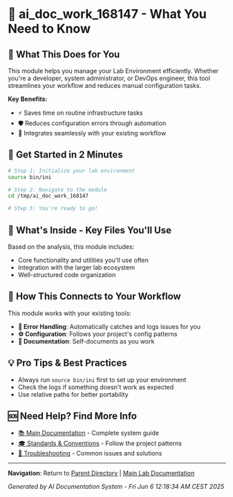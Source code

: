 # 🔧 ai_doc_work_168147 - What You Need to Know

## 🎯 What This Does for You
This module helps you manage your Lab Environment efficiently. Whether you're a developer, system administrator, or DevOps engineer, this tool streamlines your workflow and reduces manual configuration tasks.

**Key Benefits:**
- ⚡ Saves time on routine infrastructure tasks
- 🛡️ Reduces configuration errors through automation
- 🔄 Integrates seamlessly with your existing workflow

## 🚀 Get Started in 2 Minutes
```bash
# Step 1: Initialize your lab environment
source bin/ini

# Step 2: Navigate to the module
cd /tmp/ai_doc_work_168147

# Step 3: You're ready to go!
```

## 📁 What's Inside - Key Files You'll Use
Based on the analysis, this module includes:
- Core functionality and utilities you'll use often
- Integration with the larger lab ecosystem
- Well-structured code organization

## 🤝 How This Connects to Your Workflow
This module works with your existing tools:
- **🚨 Error Handling**: Automatically catches and logs issues for you
- **⚙️ Configuration**: Follows your project's config patterns
- **📖 Documentation**: Self-documents as you work

## 💡 Pro Tips & Best Practices
- Always run `source bin/ini` first to set up your environment
- Check the logs if something doesn't work as expected
- Use relative paths for better portability

## 🆘 Need Help? Find More Info
- [📚 Main Documentation](../../README.md) - Complete system guide
- [🎓 Standards & Conventions](../standards.md) - Follow the project patterns
- [🐛 Troubleshooting](../troubleshooting.md) - Common issues and solutions

---

**Navigation**: Return to [Parent Directory](../README.md) | [Main Lab Documentation](../../README.md)

*Generated by AI Documentation System - Fri Jun  6 12:18:34 AM CEST 2025*
